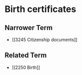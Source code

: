 # Birth certificates  

## Narrower Term

- [[3245 Citizenship documents]]  

## Related Term

- [[2250 Birth]]  

